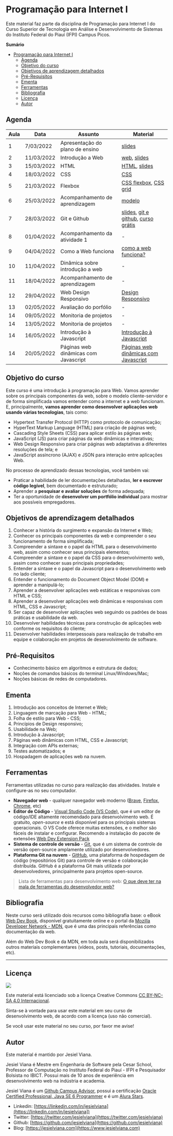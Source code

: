 # Programação para Internet I

Este material faz parte da disciplina de Programação para Internet I do Curso Superior de Tecnologia em Análise e Desenvolvimento de Sistemas do Instituto Federal do Piauí (IFPI) Campus Picos.

**Sumário**
- [Programação para Internet I](#programação-para-internet-i)
  - [Agenda](#agenda)
  - [Objetivo do curso](#objetivo-do-curso)
  - [Objetivos de aprendizagem detalhados](#objetivos-de-aprendizagem-detalhados)
  - [Pré-Requisitos](#pré-requisitos)
  - [Ementa](#ementa)
  - [Ferramentas](#ferramentas)
  - [Bibliografia](#bibliografia)
  - [Licença](#licença)
  - [Autor](#autor)

## Agenda 
| Aula | Data       | Assunto                              | Material                                                                                                                                                                                                                          |
| ---- | ---------- | ------------------------------------ | --------------------------------------------------------------------------------------------------------------------------------------------------------------------------------------------------------------------------------- |
| 1    | 7/03/2022  | Apresentação do plano de ensino      | [slides](slides/1-plano-de-ensino.md)                                                                                                                                                                                             |
| 2    | 11/03/2022 | Introdução a Web                     | [web](https://bit.ly/3txtwkw), [slides](slides/2-introducao-web.md)                                                                                                                                                               |
| 3    | 15/03/2022 | HTML                                 | [HTML](https://webdev.jesielviana.com/frontend/html), [slides](slides/3-html.md)                                                                                                                                                  |
| 4    | 18/03/2022 | CSS                                  | [CSS](https://webdev.jesielviana.com/frontend/css)                                                                                                                                                                                |
| 5    | 21/03/2022 | Flexbox                              | [CSS flexbox](https://origamid.com/projetos/flexbox-guia-completo/), [CSS grid](https://www.origamid.com/projetos/css-grid-layout-guia-completo/)                                                                                 |
| 6    | 25/03/2022 | Acompanhamento de aprendizagem       | [modelo](https://jesielviana.notion.site/eda3ff7e953342008e6c95e1f3418243?v=6ea07b215f694aa089b936be9ea4e504)                                                                                                                     |
| 7    | 28/03/2022 | Git e Github                         | [slides](slides/5-git-github.md), [git e github](https://webdev.jesielviana.com/introducao/fluxo-de-trabalho#utilizando-o-git-e-github), [curso grátis](https://www.youtube.com/playlist?list=PLrakQQfctUYX37CRv3fomYfKwDe0NLmsk) |
| 8    | 01/04/2022 | Acompanhamento da atividade 1        | -                                                                                                                                                                                                                                 |
| 9    | 04/04/2022 | Como a Web funciona                  | [como a web funciona?](https://webdev.jesielviana.com/introducao/como-a-web-funciona)                                                                                                                                             |
| 10   | 11/04/2022 | Dinâmica sobre introdução a web      | -                                                                                                                                                                                                                                 |
| 11   | 18/04/2022 | Acompanhamento de aprendizagem       | -                                                                                                                                                                                                                                 |
| 12   | 29/04/2022 | Web Design Responsivo                | [Design Responsivo](https://webdev.jesielviana.com/frontend/web-design-responsivo)                                                                                                                                                |
| 13   | 02/05/2022 | Avaliação do porfólio                | -                                                                                                                                                                                                                                 |
| 14   | 09/05/2022 | Monitoria de projetos                | -                                                                                                                                                                                                                                 |
| 14   | 13/05/2022 | Monitoria de projetos                | -                                                                                                                                                                                                                                 |
| 14   | 16/05/2022 | Introdução à Javascript              | [Introdução à Javascript](https://webdev.jesielviana.com/frontend/javascript)                                                                                                                                                     |
| 14   | 20/05/2022 | Páginas web dinâmicas com Javascript | [Páginas web dinâmicas com Javascript](https://webdev.jesielviana.com/frontend/paginas-web-dinamicas-com-javascript)                                                                                                              |


## Objetivo do curso

Este curso é uma introdução à programação para Web. Vamos aprender sobre os principais componentes da web, sobre o modelo cliente-servidor e de forma simplificada vamos entender como a internet e a web funcionam. E, principalmente, **vamos aprender como desenvolver aplicações web usando várias tecnologias**, tais como:

- Hypertext Transfer Protocol (HTTP) como protocolo de comunicação;
- HyperText Markup Language (HTML) para criação de páginas web;
- Cascading Style Sheets (CSS) para aplicar estilo às páginas web;
- JavaScript (JS) para criar páginas da web dinâmicas e interativas;
- Web Design Responsivo para criar páginas web adaptativas a diferentes resoluções de tela; e
- JavaScript assíncrono (AJAX) e JSON para interação entre aplicações Web.

No processo de aprendizado dessas tecnologias, você também vai:

- Praticar a habilidade de ler documentações detalhadas, **ler e escrever código legível**, bem documentado e estruturado;
- Aprender a **pesquisar e avaliar soluções** de forma adequada;
- Ter a oportunidade de **desenvolver um portfólio individual** para mostrar aos possíveis empregadores.

## Objetivos de aprendizagem detalhados

1. Conhecer a história do surgimento e expansão da Internet e Web;
1. Conhecer os principais componentes da web e compreender o seu funcionamento de forma simplificada;
1. Compreender a sintaxe e o papel da HTML para o desenvolvimento web, assim como conhecer seus principais elementos;
1. Compreender a sintaxe e o papel da CSS para o desenvolvimento web, assim como conhecer suas principais propriedades;
1. Entender a sintaxe e o papel da Javascript para o desenvolvimento web no lado cliente;
1. Entender o funcionamento do Document Object Model (DOM) e aprender a manipulá-lo;
1. Aprender a desenvolver aplicações web estáticas e responsivas com HTML e CSS;
1. Aprender a desenvolver aplicações web dinâmicas e responsivas com HTML, CSS e Javascript;
1. Ser capaz de desenvolver aplicações web seguindo os padrões de boas práticas e usabilidade da web.
1. Desenvolver habilidades técnicas para construção de aplicações web conforme os requisitos do cliente;
1. Desenvolver habilidades interpessoais para realização de trabalho em equipe e colaboração em projetos de desenvolvimento de software.

## Pré-Requisitos

* Conhecimento básico em algoritmos e estrutura de dados;
* Noções de comandos básicos do terminal Linux/Windows/Mac;
* Noções básicas de redes de computadores.

## Ementa

1. Introdução aos conceitos de Internet e Web;
2. Linguagem de marcação para Web - HTML;
3. Folha de estilo para Web - CSS;
4. Princípios de Design responsivo;
5. Usabilidade na Web;
6. Introdução à Javascript;
7. Páginas web dinâmicas com HTML, CSS e Javascript;
8. Integração com APIs externas;
9. Testes automatizados; e
10. Hospadagem de aplicações web na nuvem.

## Ferramentas 

Ferramentas utilizadas no curso para realização das atividades. Instale e configure-as no seu computador.

* **Navegador web** - qualquer navegador web moderno ([Brave](https://brave.com), [Firefox](https://www.mozilla.org/en-US/firefox/new/), [Chrome](https://www.google.com/chrome/), etc)
* **Editor de Código** - [Visual Studio Code (VS Code)](https://code.visualstudio.com), que é um editor de código/IDE altamente recomendado para desenvolvimento web. É gratuito, _open-source_ e está disponível para os principais sistemas operacionais. O VS Code oferece muitas extensões, e o melhor são fáceis de instalar e configurar. Recomendo a instalação do pacote de extensões [Web Dev Extension Pack](https://marketplace.visualstudio.com/items?itemName=jesielviana.web-dev-extension-pack)
* **Sistema de controle de versão** - [Git](https://git-scm.com), que é um sistema de controle de versão open-source amplamente utilizado por desenvolvedores.
* **Plataforma Git na nuvem** - [GitHub](https://github.com), uma plataforma de hospedagem de código (repositórios Git) para controle de versão e colaboração distribuída. GitHub é a plataforma Git mais utilizada por desenvolvedores, principalmente para projetos open-source.

> Lista de ferramentas para desenvolvimento web: [O que deve ter na mala de ferramentas do desenvolvedor web?](https://jesielviana.com/blog/web-dev-tools)

## Bibliografia

Neste curso será utilizado dois recursos como bibliografia base: o eBook [Web Dev Book](https://webdev.jesielviana.com), disponível gratuitamente online e o portal da [Mozilla Developer Network - MDN](https://developer.mozilla.org/pt-BR/), que é uma das principais referências como documentação da web.

Além do Web Dev Book e da MDN, em toda aula será disponibilizados outros materiais complementares (vídeos, posts, tutoriais, documentações, etc). 

---

## Licença

![](https://licensebuttons.net/l/by-nc-sa/4.0/88x31.png)

Este material está licenciado sob a licença Creative Commons [CC BY-NC-SA 4.0 Internacional](https://creativecommons.org/licenses/by-nc-sa/4.0/deed.pt_BR).

Sinta-se à vontade para usar este material em seu curso de desenvolvimento web, de acordo com a licença (uso não comercial).

Se você usar este material no seu curso, por favor me avise!

## Autor

Este material é mantido por Jesiel Viana.

Jesiel Viana é Mestre em Engenharia de Software pela Cesar School, Professor de Computação no Instituto Federal do Piauí - IFPI e Pesquisador Bolsista no IBICT. Possui mais de 10 anos de experiência em desenvolvimento web na indústria e academia. 

Jesiel Viana é um [Github Campus Advisor](https://education.github.com/teachers/advisors), possui a certificação [Oracle Certified Professional, Java SE 6 Programmer](https://www.credly.com/badges/b53a6b6d-baae-4fa3-88d6-1550d33e1e0a/public_url) e é um [Alura Stars](https://www.alura.com.br/stars).
* Linkedin: [https://linkedin.com/in/jesielviana](https://linkedin.com/in/jesielviana])
* Twitter: [https://twitter.com/jesielviana](https://twitter.com/jesielviana)
* Github: [https://github.com/jesielviana](https://github.com/jesielviana)
* Blog:  [https://jesielviana.com](https://www.jesielviana.com)
